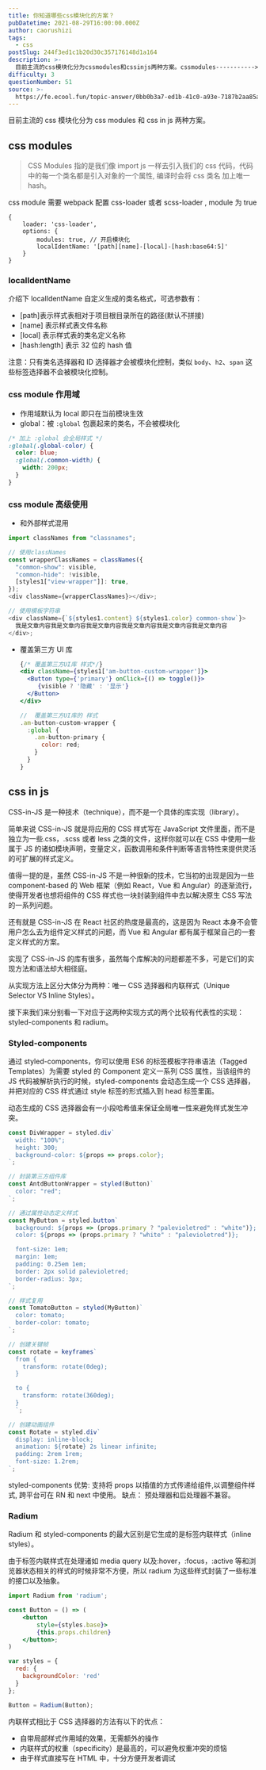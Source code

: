 ```yaml
---
title: 你知道哪些css模块化的方案？
pubDatetime: 2021-08-29T16:00:00.000Z
author: caorushizi
tags:
  - css
postSlug: 244f3ed1c1b20d30c357176148d1a164
description: >-
  目前主流的css模块化分为cssmodules和cssinjs两种方案。cssmodules----------->CSSModules指的是我们像importjs一样去引入我们的css代码，代码中的
difficulty: 3
questionNumber: 51
source: >-
  https://fe.ecool.fun/topic-answer/0bb0b3a7-ed1b-41c0-a93e-7187b2aa85a8?orderBy=updateTime&order=desc&tagId=11
---
```


目前主流的 css 模块化分为 css modules 和 css in js 两种方案。

## css modules

> CSS Modules 指的是我们像 import js 一样去引入我们的 css 代码，代码中的每一个类名都是引入对象的一个属性, 编译时会将 css 类名 加上唯一 hash。

css module 需要 webpack 配置 css-loader 或者 scss-loader , module 为 true

    {
        loader: 'css-loader',
        options: {
            modules: true, // 开启模块化
            localIdentName: '[path][name]-[local]-[hash:base64:5]'
        }
    }

### localIdentName

介绍下 localIdentName 自定义生成的类名格式，可选参数有：

- \[path\]表示样式表相对于项目根目录所在的路径(默认不拼接)
- \[name\] 表示样式表文件名称
- \[local\] 表示样式表的类名定义名称
- \[hash:length\] 表示 32 位的 hash 值

注意：只有类名选择器和 ID 选择器才会被模块化控制，类似 `body`、`h2`、`span` 这些标签选择器不会被模块化控制。

### css module 作用域

- 作用域默认为 local 即只在当前模块生效
- global：被 `:global` 包裹起来的类名，不会被模块化

```css
/* 加上 :global 会全局样式 */
:global(.global-color) {
  color: blue;
  :global(.common-width) {
    width: 200px;
  }
}
```

### css module 高级使用

- 和外部样式混用

```js
import classNames from "classnames";

// 使用classNames
const wrapperClassNames = classNames({
  "common-show": visible,
  "common-hide": !visible,
  [styles1["view-wrapper"]]: true,
});
<div className={wrapperClassNames}></div>;

// 使用模板字符串
<div className={`${styles1.content} ${styles1.color} common-show`}>
  我是文章内容我是文章内容我是文章内容我是文章内容我是文章内容我是文章内容
</div>;
```

- 覆盖第三方 UI 库

  ```jsx
  {/* 覆盖第三方UI库 样式*/}
  <div className={styles1['am-button-custom-wrapper']}>
    <Button type={'primary'} onClick={() => toggle()}>
       {visible ? '隐藏' : '显示'}
    </Button>
  </div>

  //  覆盖第三方UI库的 样式
  .am-button-custom-wrapper {
    :global {
      .am-button-primary {
        color: red;
      }
    }
  }
  ```

## css in js

CSS-in-JS 是一种技术（technique），而不是一个具体的库实现（library）。

简单来说 CSS-in-JS 就是将应用的 CSS 样式写在 JavaScript 文件里面，而不是独立为一些.css，.scss 或者 less 之类的文件，这样你就可以在 CSS 中使用一些属于 JS 的诸如模块声明，变量定义，函数调用和条件判断等语言特性来提供灵活的可扩展的样式定义。

值得一提的是，虽然 CSS-in-JS 不是一种很新的技术，它当初的出现是因为一些 component-based 的 Web 框架（例如 React，Vue 和 Angular）的逐渐流行，使得开发者也想将组件的 CSS 样式也一块封装到组件中去以解决原生 CSS 写法的一系列问题。

还有就是 CSS-in-JS 在 React 社区的热度是最高的，这是因为 React 本身不会管用户怎么去为组件定义样式的问题，而 Vue 和 Angular 都有属于框架自己的一套定义样式的方案。

实现了 CSS-in-JS 的库有很多，虽然每个库解决的问题都差不多，可是它们的实现方法和语法却大相径庭。

从实现方法上区分大体分为两种：唯一 CSS 选择器和内联样式（Unique Selector VS Inline Styles）。

接下来我们来分别看一下对应于这两种实现方式的两个比较有代表性的实现：styled-components 和 radium。

### Styled-components

通过 styled-components，你可以使用 ES6 的标签模板字符串语法（Tagged Templates）为需要 styled 的 Component 定义一系列 CSS 属性，当该组件的 JS 代码被解析执行的时候，styled-components 会动态生成一个 CSS 选择器，并把对应的 CSS 样式通过 style 标签的形式插入到 head 标签里面。

动态生成的 CSS 选择器会有一小段哈希值来保证全局唯一性来避免样式发生冲突。

```jsx
const DivWrapper = styled.div`
  width: "100%";
  height: 300;
  background-color: ${props => props.color};
`;

// 封装第三方组件库
const AntdButtonWrapper = styled(Button)`
  color: "red";
`;

// 通过属性动态定义样式
const MyButton = styled.button`
  background: ${props => (props.primary ? "palevioletred" : "white")};
  color: ${props => (props.primary ? "white" : "palevioletred")};

  font-size: 1em;
  margin: 1em;
  padding: 0.25em 1em;
  border: 2px solid palevioletred;
  border-radius: 3px;
`;

// 样式复用
const TomatoButton = styled(MyButton)`
  color: tomato;
  border-color: tomato;
`;

// 创建关键帧
const rotate = keyframes`
  from {
    transform: rotate(0deg);
  }

  to {
    transform: rotate(360deg);
  }
  `;

// 创建动画组件
const Rotate = styled.div`
  display: inline-block;
  animation: ${rotate} 2s linear infinite;
  padding: 2rem 1rem;
  font-size: 1.2rem;
`;
```

styled-components 优势: 支持将 props 以插值的方式传递给组件,以调整组件样式, 跨平台可在 RN 和 next 中使用。 缺点： 预处理器和后处理器不兼容。

### Radium

Radium 和 styled-components 的最大区别是它生成的是标签内联样式（inline styles）。

由于标签内联样式在处理诸如 media query 以及:hover，:focus，:active 等和浏览器状态相关的样式的时候非常不方便，所以 radium 为这些样式封装了一些标准的接口以及抽象。

```jsx
import Radium from 'radium';

const Button = () => (
    <button
        style={styles.base}>
        {this.props.children}
    </button>;
)

var styles = {
  red: {
    backgroundColor: 'red'
  }
};

Button = Radium(Button);
```

内联样式相比于 CSS 选择器的方法有以下的优点：

- 自带局部样式作用域的效果，无需额外的操作
- 内联样式的权重（specificity）是最高的，可以避免权重冲突的烦恼
- 由于样式直接写在 HTML 中，十分方便开发者调试
